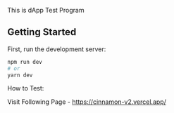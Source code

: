 This is dApp Test Program
## Getting Started

First, run the development server:

```bash
npm run dev
# or
yarn dev
```

How to Test:

Visit Following Page - 
https://cinnamon-v2.vercel.app/

